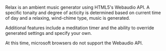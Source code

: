 Relax is an ambient music generator using HTML5's Webaudio API.  A specific tonaity and degree of acticity is determined based on current time of day and a relaxing, wind-chime type, music is generated.

Additional features include a meditation timer and the ability to override generated settings and specify your own.

At this time, microsoft browsers do not support the Webaudio API.
